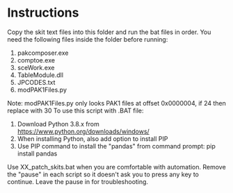# Instructions
Copy the skit text files into this folder and run the bat files in order.
You need the following files inside the folder before running:
1. pakcomposer.exe
2. comptoe.exe
3. sceWork.exe
4. TableModule.dll
5. JPCODES.txt
6. modPAK1Files.py

Note: modPAK1Files.py only looks PAK1 files at offset 0x0000004, if 24 then replace with 30
To use this script with .BAT file:

1. Download Python 3.8.x from https://www.python.org/downloads/windows/
2. When installing Python, also add option to install PIP
3. Use PIP command to install the "pandas" from command prompt: pip install pandas

Use XX_patch_skits.bat when you are comfortable with automation.  Remove the "pause" in each script so it doesn't ask you to press any key to continue. Leave the pause in for troubleshooting.